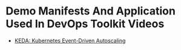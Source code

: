 # Demo Manifests And Application Used In DevOps Toolkit Videos

* [KEDA: Kubernetes Event-Driven Autoscaling](https://youtu.be/3lcaawKAv6s)
